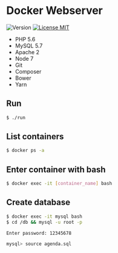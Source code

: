 # Docker Webserver

![Version][version-image] [![License MIT][license-image]][license-url]

- PHP 5.6
- MySQL 5.7
- Apache 2
- Node 7
- Git
- Composer
- Bower
- Yarn

## Run

```bash
$ ./run
```

## List containers

```bash
$ docker ps -a
```

## Enter container with bash

```bash
$ docker exec -it [container_name] bash
```

## Create database

```bash
$ docker exec -it mysql bash
$ cd /db && mysql -u root -p

Enter password: 12345678

mysql> source agenda.sql
```

[license-image]: http://img.shields.io/badge/license-MIT-blue.svg?style=flat
[license-url]: LICENSE

[version-image]: https://img.shields.io/badge/version-0.1-brightgreen.svg?style=flat
